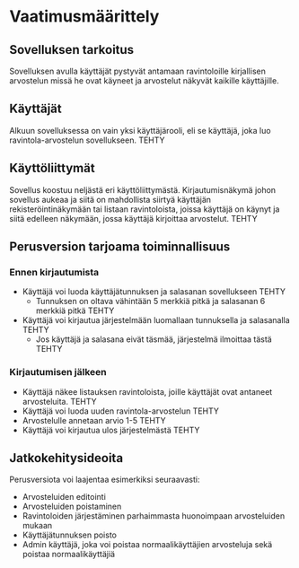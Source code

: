 # Vaatimusmäärittely
## Sovelluksen tarkoitus
Sovelluksen avulla käyttäjät pystyvät antamaan ravintoloille kirjallisen arvostelun missä he ovat käyneet ja arvostelut näkyvät kaikille käyttäjille.
## Käyttäjät
Alkuun sovelluksessa on vain yksi käyttäjärooli, eli se käyttäjä, joka luo ravintola-arvostelun sovellukseen. TEHTY
## Käyttöliittymät
Sovellus koostuu neljästä eri käyttöliittymästä. Kirjautumisnäkymä johon sovellus aukeaa ja siitä on mahdollista siirtyä käyttäjän rekisteröintinäkymään tai listaan ravintoloista, joissa käyttäjä on käynyt ja siitä edelleen näkymään, jossa käyttäjä kirjoittaa arvostelut. TEHTY
## Perusversion tarjoama toiminnallisuus
### Ennen kirjautumista
- Käyttäjä voi luoda käyttäjätunnuksen ja salasanan sovellukseen TEHTY
	- Tunnuksen on oltava vähintään 5 merkkiä pitkä ja salasanan 6 merkkiä pitkä TEHTY
- Käyttäjä voi kirjautua järjestelmään luomallaan tunnuksella ja salasanalla TEHTY
	- Jos käyttäjä ja salasana eivät täsmää, järjestelmä ilmoittaa tästä TEHTY
### Kirjautumisen jälkeen
- Käyttäjä näkee listauksen ravintoloista, joille käyttäjät ovat antaneet arvosteluita. TEHTY
- Käyttäjä voi luoda uuden ravintola-arvostelun TEHTY
- Arvostelulle annetaan arvio 1-5 TEHTY
- Käyttäjä voi kirjautua ulos järjestelmästä TEHTY
## Jatkokehitysideoita
Perusversiota voi laajentaa esimerkiksi seuraavasti:
- Arvosteluiden editointi
- Arvosteluiden poistaminen
- Ravintoloiden järjestäminen parhaimmasta huonoimpaan arvosteluiden mukaan
- Käyttäjätunnuksen poisto
- Admin käyttäjä, joka voi poistaa normaalikäyttäjien arvosteluja sekä poistaa normaalikäyttäjiä
